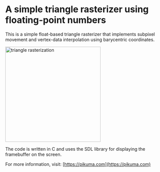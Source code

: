 # A simple triangle rasterizer using floating-point numbers

This is a simple float-based triangle rasterizer that implements subpixel movement and vertex-data interpolation using barycentric coordinates.

<img src="img/rasterizer-300x300.gif" alt="triangle rasterization" width="300"/>

The code is written in C and uses the SDL library for displaying the framebuffer on the screen.

For more information, visit:
[https://pikuma.com](https://pikuma.com)